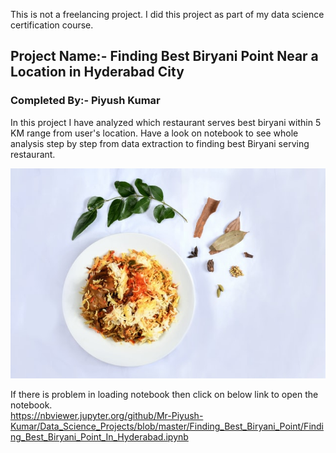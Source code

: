 This is not a freelancing project. I did this project as part of my data science certification course.  

## Project Name:- Finding Best Biryani Point Near a Location in Hyderabad City

### Completed By:- Piyush Kumar

In this project I have analyzed which restaurant serves best biryani within 5 KM range from user's location. Have a look on notebook to see whole analysis step by step from data extraction to finding best Biryani serving restaurant.   
    
<img src="https://github.com/Mr-Piyush-Kumar/Mr-Piyush-Kumar/blob/master/biryani.jpg"></img>   
   
If there is problem in loading notebook then click on below link to open the notebook.   
https://nbviewer.jupyter.org/github/Mr-Piyush-Kumar/Data_Science_Projects/blob/master/Finding_Best_Biryani_Point/Finding_Best_Biryani_Point_In_Hyderabad.ipynb

